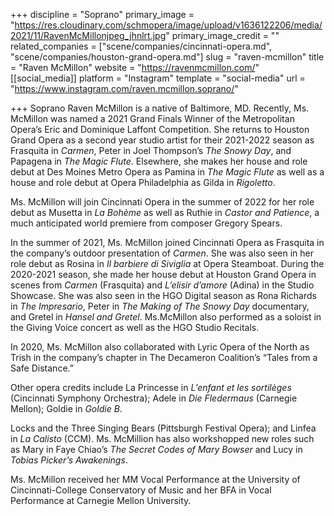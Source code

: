 +++
discipline = "Soprano"
primary_image = "https://res.cloudinary.com/schmopera/image/upload/v1636122206/media/2021/11/RavenMcMillonjpeg_jhnlrt.jpg"
primary_image_credit = ""
related_companies = ["scene/companies/cincinnati-opera.md", "scene/companies/houston-grand-opera.md"]
slug = "raven-mcmillon"
title = "Raven McMillon"
website = "https://ravenmcmillon.com/"
[[social_media]]
platform = "Instagram"
template = "social-media"
url = "https://www.instagram.com/raven.mcmillon.soprano/"

+++
Soprano Raven McMillon is a native of Baltimore, MD. Recently, Ms. McMillon was named a 2021 Grand Finals Winner of the Metropolitan Opera’s Eric and Dominique Laffont Competition. She returns to Houston Grand Opera as a second year studio artist for their 2021-2022 season as Frasquita in _Carmen_, Peter in Joel Thompson’s _The Snowy Day_, and Papagena in _The Magic Flute_. Elsewhere, she makes her house and role debut at Des Moines Metro Opera as Pamina in _The Magic Flute_ as well as a house and role debut at Opera Philadelphia as Gilda in _Rigoletto_.

Ms. McMillon will join Cincinnati Opera in the summer of 2022 for her role debut as Musetta in _La Bohème_ as well as Ruthie in _Castor and Patience_, a much anticipated world premiere from composer Gregory Spears.

In the summer of 2021, Ms. McMillon joined Cincinnati Opera as Frasquita in the company’s outdoor presentation of _Carmen_. She was also seen in her role debut as Rosina in _Il barbiere di Siviglia_ at Opera Steamboat. During the 2020-2021 season, she made her house debut at Houston Grand Opera in scenes from _Carmen_ (Frasquita) and _L’elisir d’amore_ (Adina) in the Studio Showcase. She was also seen in the HGO Digital season as Rona Richards in _The Impresario_, Peter in _The Making of The Snowy Day_ documentary, and Gretel in _Hansel and Gretel_. Ms.McMillon also performed as a soloist in the Giving Voice concert as well as the HGO Studio Recitals.

In 2020, Ms. McMillon also collaborated with Lyric Opera of the North as Trish in the company’s chapter in The Decameron Coalition’s “Tales from a Safe Distance.”

Other opera credits include La Princesse in _L’enfant et les sortilèges_ (Cincinnati Symphony Orchestra); Adele in _Die Fledermaus_ (Carnegie Mellon); Goldie in _Goldie B_.

Locks and the Three Singing Bears (Pittsburgh Festival Opera); and Linfea in _La Calisto_ (CCM). Ms. McMillion has also workshopped new roles such as Mary in Faye Chiao’s _The Secret Codes of Mary Bowser_ and Lucy in _Tobias Picker’s Awakenings_.

Ms. McMillon received her MM Vocal Performance at the University of Cincinnati-College Conservatory of Music and her BFA in Vocal Performance at Carnegie Mellon University.